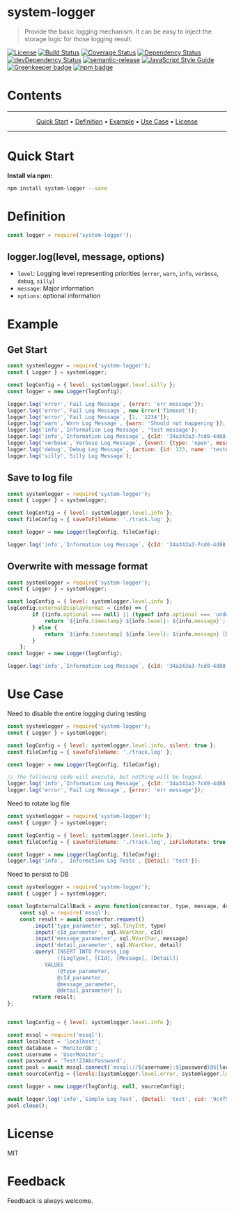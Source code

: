 # system-logger
> Provide the basic logging mechanism.  It can be easy to inject the storage logic for those logging result.

[![License](https://img.shields.io/badge/license-MIT-green.svg)](https://github.com/leocwlam/system-logger/blob/master/LICENSE)
[![Build Status](https://travis-ci.org/leocwlam/system-logger.svg?branch=master)](https://travis-ci.org/leocwlam/system-logger)
[![Coverage Status](https://coveralls.io/repos/github/leocwlam/system-logger/badge.svg?branch=master)](https://coveralls.io/github/leocwlam/system-logger?branch=master)
[![Dependency Status](https://david-dm.org/leocwlam/system-logger.svg)](https://david-dm.org/leocwlam/system-logger)
[![devDependency Status](https://david-dm.org/leocwlam/system-logger/dev-status.svg)](https://david-dm.org/leocwlam/system-logger?type=dev)
[![semantic-release](https://img.shields.io/badge/%20%20%F0%9F%93%A6%F0%9F%9A%80-semantic--release-e10079.svg)](https://github.com/semantic-release/semantic-release)
[![JavaScript Style Guide](https://img.shields.io/badge/code_style-standard-brightgreen.svg)](https://standardjs.com)
[![Greenkeeper badge](https://badges.greenkeeper.io/leocwlam/system-logger.svg)](https://greenkeeper.io/)
[![npm badge](https://img.shields.io/npm/v/system-logger/latest.svg)](https://www.npmjs.com/package/system-logger)


# Contents
-------

<p align="center">
    <a href="#quick-start">Quick Start</a> &bull;
    <a href="#definition">Definition</a> &bull;
    <a href="#example">Example</a> &bull;
    <a href="#use-case">Use Case</a> &bull;
    <a href="#license">License</a>
</p>

-------


# <a name="quick-start"></a>Quick Start
**Install via npm:**
``` bash
npm install system-logger --save
```

# <a name="definition"></a>Definition

``` js
const logger = require('system-logger');
```
## logger.log(level, message, options)
- `level`: Logging level representing priorities (`error`, `warn`, `info`, `verbose`, `debug`, `silly`)
- `message`: Major information
- `options`: optional information


# <a name="example"></a>Example
## <a name="get-start"></a>Get Start
``` js
const systemlogger = require('system-logger');
const { Logger } = systemlogger;

const logConfig = { level: systemlogger.level.silly };
const logger = new Logger(logConfig);

logger.log('error',`Fail Log Message`, {error: 'err message'});
logger.log('error',`Fail Log Message`, new Error('Timeout'));
logger.log('error',`Fail Log Message`, [1, '1234']);
logger.log('warn',`Warn Log Message`, {warn: 'Should not happening'});
logger.log('info',`Information Log Message`, 'test message');
logger.log('info',`Information Log Message`, {cId: '34a343a3-7cd0-4d88-a8ed-733ba36d3a3c', action: {id: 879}});
logger.log('verbose',`Verbose Log Message`, {event: {type: 'open', message: 'test'}});
logger.log('debug',`Debug Log Message`, {action: {id: 123, name: 'tester'}});
logger.log('silly',`Silly Log Message`);
```

## <a name="save-to-logfile"></a>Save to log file
``` js
const systemlogger = require('system-logger');
const { Logger } = systemlogger;

const logConfig = { level: systemlogger.level.info };
const fileConfig = { saveToFileName: './track.log' };

const logger = new Logger(logConfig, fileConfig);

logger.log('info',`Information Log Message`, {cId: '34a343a3-7cd0-4d88-a8ed-733ba36d3a3c', action: {id: 879}});
```

##  <a name="overwrite-with-message-format"></a>Overwrite with message format
``` js
const systemlogger = require('system-logger');
const { Logger } = systemlogger;

const logConfig = { level: systemlogger.level.info };
logConfig.externalDisplayFormat = (info) => {
		if ((info.optional === null) || (typeof info.optional === 'undefined')) {
			return `${info.timestamp} ${info.level}: ${info.message}`;
		} else {
			return `${info.timestamp} ${info.level}: ${info.message} [Detail: {cId: ${info.optional.cId}, actionId: ${info.optional.action.id}}]`;
		}
	};
const logger = new Logger(logConfig);

logger.log('info',`Information Log Message`, {cId: '34a343a3-7cd0-4d88-a8ed-733ba36d3a3c', action: {id: 879}});
```

# <a name="use-case"></a>Use Case
Need to disable the entire logging during testing
``` js
const systemlogger = require('system-logger');
const { Logger } = systemlogger;

const logConfig = { level: systemlogger.level.info, silent: true };
const fileConfig = { saveToFileName: './track.log' };

const logger = new Logger(logConfig, fileConfig);

// The following code will execute, but nothing will be logged.
logger.log('info',`Information Log Message`, {cId: '34a343a3-7cd0-4d88-a8ed-733ba36d3a3c', action: {id: 879}});
logger.log('error',`Fail Log Message`, {error: 'err message'});
```

Need to rotate log file
``` js
const systemlogger = require('system-logger');
const { Logger } = systemlogger;

const logConfig = { level: systemlogger.level.info };
const fileConfig = { saveToFileName: './track.log', isFileRotate: true, fileRotateType: systemlogger.fileRotateType.daily };

const logger = new Logger(logConfig, fileConfig);
logger.log('info', `Information Log Tests`, {Detail: 'test'});
```

Need to persist to DB
``` js
const systemlogger = require('system-logger');
const { Logger } = systemlogger;

const logExternalCallBack = async function(connector, type, message, detail, cId) {
	const sql = require('mssql');
	const result = await connector.request()
		.input('type_parameter', sql.TinyInt, type)
		.input('cId_parameter', sql.NVarChar, cId)
		.input('message_parameter', sql.NVarChar, message)
		.input('detail_parameter', sql.NVarChar, detail)
		.query(`INSERT INTO Process_Log
				([LogType], [CId], [Message], [Detail])
	     	VALUES
				(@type_parameter,
				@cId_parameter,
				@message_parameter,
				@detail_parameter)`);
		return result;
};


const logConfig = { level: systemlogger.level.info };

const mssql = require('mssql');
const localhost = 'localhost';
const database = 'MonitorDB';
const username = 'UserMonitor';
const password = 'Test!23AbcPassword';
const pool = await mssql.connect(`mssql://${username}:${password}@${localhost}/${database}`);
const sourceConfig = {levels:[systemlogger.level.error, systemlogger.level.warn, systemlogger.level.info], connector: pool, callback: logExternalCallBack};

const logger = new Logger(logConfig, null, sourceConfig);

await logger.log('info',`Simple Log Test`, {Detail: 'test', cid: '9c4f5aba-6cb5-4b06-aa50-d6718a41f350' });
pool.close();
```

# <a name="license"></a>License
MIT

# Feedback
Feedback is always welcome.
